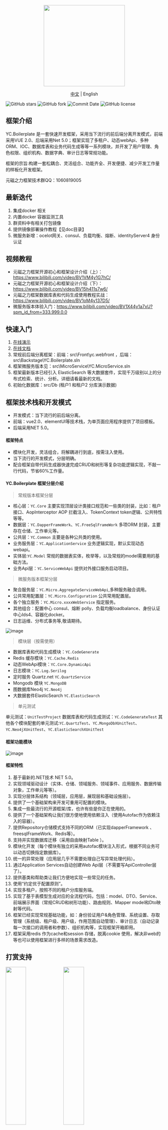 <p align="center">
    <img height="260" src="https://gitee.com/yc-power/yc.boilerplate/raw/master/assets/images/logo1.png">
</p>



<p align="center">
    <a href="README.zh.md">中文</a> |  
    <span>English</a>
</p>

    
![GitHub stars](https://img.shields.io/github/stars/yc-l/yc.boilerplate)
![GitHub fork](https://img.shields.io/github/forks/yc-l/yc.boilerplate?style=flat-square&label=Forks&logo=github)
![Commit Date](https://img.shields.io/github/last-commit/yc-l/yc.boilerplate/master.svg?logo=github&logoColor=green&label=commit)
![GitHub license](https://img.shields.io/github/license/yc-l/yc.boilerplate)

## 框架介绍

YC.Boilerplate 是一套快速开发框架，采用当下流行的前后端分离开发模式，前端 采用VUE 2.0、后端采用Net 5.0；框架实现了多租户、动态webApi、多种ORM、IOC、数据库表和业务代码生成等等一系列模块，并开发了用户管理、角色权限、组织机构、数据字典、审计日志等常规功能。

框架的宗旨:构建一套松耦合、灵活组合、功能齐全、开发便捷、减少开发工作量的样板化开发框架。

元磁之力框架技术群QQ：1060819005

## 最新迭代

1. 集成docker 相关
2. 内置docker 容器监测工具
3. 群资料中有相关打包镜像
4. 提供镜像部署操作教程【见doc目录】
5. 微服务新增：ocelot网关、consul、负载均衡、熔断、identityServer4 身份认证


## 视频教程

- 元磁之力框架开源初心和框架设计介绍（上）： <https://www.bilibili.com/video/BV1VM4y1G7hC/>
- 元磁之力框架开源初心和框架设计介绍（下）： <https://www.bilibili.com/video/BV15h411s7w6/>
- 元磁之力框架数据库表和代码生成使用教程实战： <https://www.bilibili.com/video/BV1oM4y137D5/>
- 微服务版本体验入门：https://www.bilibili.com/video/BV1X44y1a7xU?spm_id_from=333.999.0.0

## 快速入门

1. [在线演示](http://yc.yc-l.com/)
2. [在线文档](http://doc.yc-l.com/)
3. 常规前后端分离框架：前端：src\Front\yc.webfront ，后端：src\Backstage\YC.Boilerplate.sln 
4. 框架微服务版本见：src\MicroService\YC.MicroService.sln
5. 框架最新版本已经引入 ElasticSearch 等大数据套件，实现千万级别以上的分布式检索、统计、分析。详细请看最新的文档。
6. 初始化数据库：src/Db (租户1 和租户2 分库演示数据)


## 框架技术栈和开发模式

- 开发模式：当下流行的前后端分离。
- 前端：vue2.0、elementUI等技术栈，为单页面应用程序提供了项目模板。
- 后端采用NET 5.0。

#### 框架特点

- 模块化开发，灵活组合，将解耦进行到底，按需注入使用。
- 当下流行的开发模式，分层明确。
- 配合框架自带代码生成器快速完成CRUD和树形等复杂功能逻辑实现，不敲一行代码，节省60%工作量。

#### YC.Boilerplate 框架分层介绍

> 常规版本框架分层

- 核心层：```YC.Core``` 主要实现顶层设计类接口规范和一些类的封装，比如：租户接口、AopInterceptor AOP 拦截注入、TokenContext token逻辑、公共特性等等。
- 数据层：```YC.DapperFrameWork```、```YC.FreeSqlFrameWork``` 多项ORM 封装，主要存在仓储、工作单元等。
- 公共层：```YC.Common``` 主要是各种公共类的使用。
- 业务服务层：```YC.ApplicationService``` 业务逻辑实现，默认实现动态webapi。
- 实体层:```YC.Model``` 常规的数据表实体，枚举等，以及常规的model需要用的基础方法。
- 业务Api层：```YC.ServiceWebApi``` 提供对外接口服务启动项目。

> 微服务版本框架分层

- 聚合服务层：```YC.Micro.AggregateServiceWebApi```,多种服务融合调用。
- 公共常用配置层：```YC.Micro.Configuration``` 公共常用配置层。
- 各个独立服务：```YC.Micro.xxxxWebService``` 指定服务。
- 其他组合：配置中心 consul、熔断 polly、负载均衡loadbalance、身份认证中心Ids4、容器化docker。
- 日志运维、分布式事务等,敬请期待。

![image](https://gitee.com/yc-power/yc.boilerplate/raw/master/assets/images/YC.Micro%20%E5%BE%AE%E6%9C%8D%E5%8A%A1.jpg)


> 模块层（按需使用）

- 数据库表和代码生成模块：```YC.CodeGenerate```
- Redis 缓存模块：```YC.Cache.Redis```
- 动态WebApi模块：```YC.Core.DynamicApi```
- 日志模块：```YC.Log.Serilog```
- 定时服务 Quartz.net ```YC.QuartzService```
- Mongodb 模块 ```YC.MongoDB```
- 图数据库Neo4j ```YC.Neo4j```
- 大数据套件ElasticSearch ```YC.ElasticSearch```
  
> 单元测试

单元测试：```UnitTestProject```
数据库表和代码生成测试：```YC.CodeGenerateTest```
其他各个模块配套的单元测试:```YC.QuartzTest```、```YC.MongoDbXUnitTest```、```YC.Neo4jXUnitTest```、```YC.ElasticSearchXUnitTest```

#### 框架功能模块

![image](https://gitee.com/linxuanming/yc.boilerplate/raw/master/assets/images/%E6%A1%86%E6%9E%B6%E5%9B%BE.png)

#### 框架特性

1. 基于最新的.NET技术 NET 5.0。
2. 实现领域驱动设计（实体、仓储、领域服务、领域事件、应用服务、数据传输对象，工作单元等等）。
3. 实现分层体系结构（领域层，应用层，展现层和基础设施层）。
4. 提供了一个基础架构来开发可重用可配置的模块。
5. 集成一些最流行的开源框架/库，也许有些是你正在使用的。
6. 提供了一个基础架构让我们很方便地使用依赖注入（使用Autofac作为依赖注入的容器）。
7. 提供Repository仓储模式支持不同的ORM（已实现dapperFramework 、freesqlFrameWork、Redis等）。
8. 支持并实现数据库迁移（采用自由映射Table ）。
9. 模块化开发（每个模块有独立的采用autofac模块注入形式，根据不同业务可以动态切换指定数据库）。
10. 统一的异常处理（应用层几乎不需要处理自己写异常处理代码）。
11. 通过Application Services自动创建Web Api层（不需要写ApiController层了）。
12. 提供基类和帮助类让我们方便地实现一些常见的任务。
13. 使用“约定优于配置原则”。
14. 实现多租户，按照不同的租户分库服务端。
15. 实现了基于表模型生成对应的全流程代码，包括：model、DTO、Service、前端展示界面（常规CRUD和树形功能）、路由规则、Mapper model和Dto映射等代码。
16. 框架已经实现常规基础功能，如：身份验证用户&角色管理、系统设置、存取管理（系统级、租户级、用户级，作用范围自动管理）、审计日志（自动记录每一次接口的调用者和参数）、组织机构等，实现框架开箱即用。
17. 框架采用redis 作为cache和session 存储，脱离cookie 使用，解决非web的等也可以使用框架进行多样的场景需求改造。

## 打赏支持

<img src="https://gitee.com/linxuanming/yc.boilerplate/raw/master/assets/images/payCode/weixin_CollectionCode.jpg" width="36%" height="36%">
<img src="https://gitee.com/linxuanming/yc.boilerplate/raw/master/assets/images/payCode/alipay_CollectionCode.jpg" width="36%" height="36%">

捐赠人 | 捐赠金额（元）
---|---
小蚂蚁| 66.66
张三家的猫 | 100
刘茜 | 99
ak11 | 8.8
弗拉门 | 200



## 参与贡献

1. Fork 本仓库
2. 新建 Feat_xxx 分支
3. 提交代码
4. 新建 Pull Request


